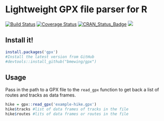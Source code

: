 # Lightweight GPX file parser for R

[![Build Status](https://travis-ci.org/bmewing/gpx.svg?branch=master)](https://travis-ci.org/bmewing/gpx) [![Coverage Status](https://img.shields.io/codecov/c/github/bmewing/gpx/master.svg)](https://codecov.io/github/bmewing/gpx?branch=master) [![CRAN\_Status\_Badge](http://www.r-pkg.org/badges/version/gpx)](https://CRAN.R-project.org/package=gpx) ![](http://cranlogs.r-pkg.org/badges/gpx)

## Install it!

```r
install.packages('gpx')
#Install the latest version from GitHub
#devtools::install_github("bmewing/gpx")
```

## Usage

Pass in the path to a GPX file to the `read_gpx` function to get back a list of routes and tracks as data frames.

```r
hike = gpx::read_gpx('example-hike.gpx')
hike$tracks #list of data frames of tracks in the file
hike$routes #lits of data frames or routes in the file
```
